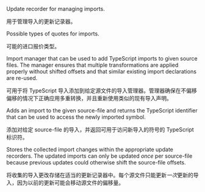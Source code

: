 Update recorder for managing imports.

用于管理导入的更新记录器。

Possible types of quotes for imports.

可能的进口报价类型。

Import manager that can be used to add TypeScript imports to given source
files. The manager ensures that multiple transformations are applied properly
without shifted offsets and that similar existing import declarations are re-used.

可用于将 TypeScript
导入添加到给定源文件的导入管理器。管理器确保在不偏移偏移的情况下正确应用多重转换，并且重新使用类似的现有导入声明。

Adds an import to the given source-file and returns the TypeScript
identifier that can be used to access the newly imported symbol.

添加对给定 source-file 的导入，并返回可用于访问新导入的符号的 TypeScript 标识符。

Stores the collected import changes within the appropriate update recorders. The
updated imports can only be updated *once* per source-file because previous updates
could otherwise shift the source-file offsets.

将收集的导入更改存储在适当的更新记录器中。每个源文件只能更新*一次*更新的导入，因为以前的更新可能会移动源文件的偏移量。